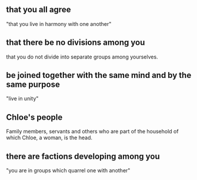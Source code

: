 ## that you all agree ##

"that you live in harmony with one another"

## that there be no divisions among you ##

that you do not divide into separate groups among yourselves.

## be joined together with the same mind and by the same purpose ##

"live in unity"

## Chloe's people ##

Family members, servants and others who are part of the household of which Chloe, a woman, is the head.

## there are factions developing among you ##

"you are in groups which quarrel one with another"